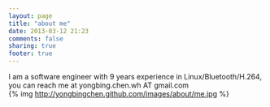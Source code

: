 ```yaml
---
layout: page
title: "about me"
date: 2013-03-12 21:23
comments: false
sharing: true
footer: true
---
```


I am a software engineer with 9 years experience in Linux/Bluetooth/H.264, you can reach me at yongbing.chen.wh AT gmail.com<br />
{% img http://yongbingchen.github.com/images/about/me.jpg  %}
